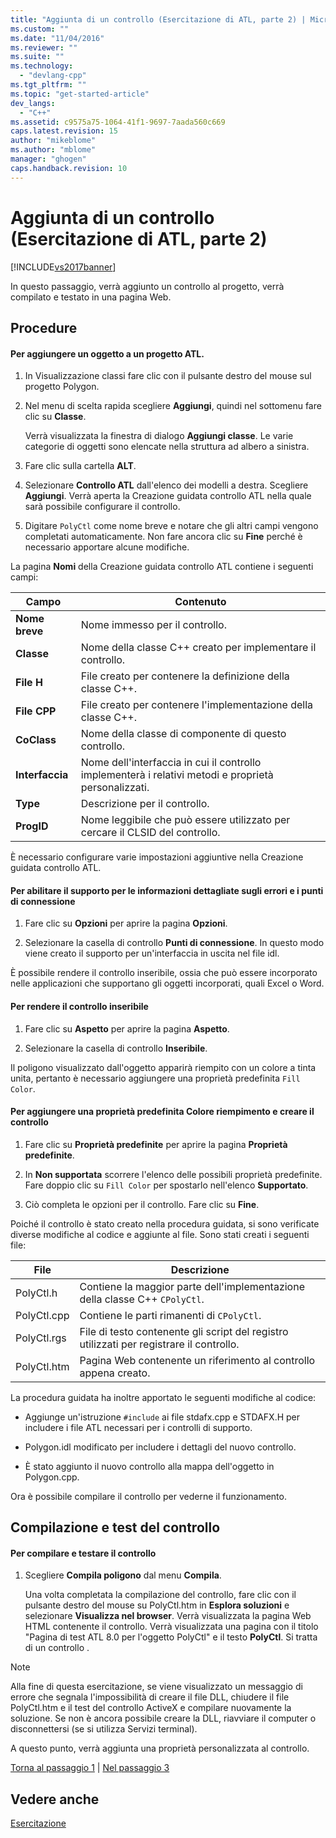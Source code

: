 ```yaml
---
title: "Aggiunta di un controllo (Esercitazione di ATL, parte 2) | Microsoft Docs"
ms.custom: ""
ms.date: "11/04/2016"
ms.reviewer: ""
ms.suite: ""
ms.technology: 
  - "devlang-cpp"
ms.tgt_pltfrm: ""
ms.topic: "get-started-article"
dev_langs: 
  - "C++"
ms.assetid: c9575a75-1064-41f1-9697-7aada560c669
caps.latest.revision: 15
author: "mikeblome"
ms.author: "mblome"
manager: "ghogen"
caps.handback.revision: 10
---
```

# Aggiunta di un controllo (Esercitazione di ATL, parte 2)
[!INCLUDE[vs2017banner](../assembler/inline/includes/vs2017banner.md)]

In questo passaggio, verrà aggiunto un controllo al progetto, verrà compilato e testato in una pagina Web.  
  
## Procedure  
  
#### Per aggiungere un oggetto a un progetto ATL.  
  
1.  In Visualizzazione classi fare clic con il pulsante destro del mouse sul progetto Polygon.  
  
2.  Nel menu di scelta rapida scegliere **Aggiungi**, quindi nel sottomenu fare clic su **Classe**.  
  
     Verrà visualizzata la finestra di dialogo **Aggiungi classe**.  Le varie categorie di oggetti sono elencate nella struttura ad albero a sinistra.  
  
3.  Fare clic sulla cartella **ALT**.  
  
4.  Selezionare **Controllo ATL** dall'elenco dei modelli a destra.  Scegliere **Aggiungi**.  Verrà aperta la Creazione guidata controllo ATL nella quale sarà possibile configurare il controllo.  
  
5.  Digitare `PolyCtl` come nome breve e notare che gli altri campi vengono completati automaticamente.  Non fare ancora clic su **Fine** perché è necessario apportare alcune modifiche.  
  
 La pagina **Nomi** della Creazione guidata controllo ATL contiene i seguenti campi:  
  
|Campo|Contenuto|  
|-----------|---------------|  
|**Nome breve**|Nome immesso per il controllo.|  
|**Classe**|Nome della classe C\+\+ creato per implementare il controllo.|  
|**File H**|File creato per contenere la definizione della classe C\+\+.|  
|**File CPP**|File creato per contenere l'implementazione della classe C\+\+.|  
|**CoClass**|Nome della classe di componente di questo controllo.|  
|**Interfaccia**|Nome dell'interfaccia in cui il controllo implementerà i relativi metodi e proprietà personalizzati.|  
|**Type**|Descrizione per il controllo.|  
|**ProgID**|Nome leggibile che può essere utilizzato per cercare il CLSID del controllo.|  
  
 È necessario configurare varie impostazioni aggiuntive nella Creazione guidata controllo ATL.  
  
#### Per abilitare il supporto per le informazioni dettagliate sugli errori e i punti di connessione  
  
1.  Fare clic su **Opzioni** per aprire la pagina **Opzioni**.  
  
2.  Selezionare la casella di controllo **Punti di connessione**.  In questo modo viene creato il supporto per un'interfaccia in uscita nel file idl.  
  
 È possibile rendere il controllo inseribile, ossia che può essere incorporato nelle applicazioni che supportano gli oggetti incorporati, quali Excel o Word.  
  
#### Per rendere il controllo inseribile  
  
1.  Fare clic su **Aspetto** per aprire la pagina **Aspetto**.  
  
2.  Selezionare la casella di controllo **Inseribile**.  
  
 Il poligono visualizzato dall'oggetto apparirà riempito con un colore a tinta unita, pertanto è necessario aggiungere una proprietà predefinita `Fill Color`.  
  
#### Per aggiungere una proprietà predefinita Colore riempimento e creare il controllo  
  
1.  Fare clic su **Proprietà predefinite** per aprire la pagina **Proprietà predefinite**.  
  
2.  In **Non supportata** scorrere l'elenco delle possibili proprietà predefinite.  Fare doppio clic su `Fill Color` per spostarlo nell'elenco **Supportato**.  
  
3.  Ciò completa le opzioni per il controllo.  Fare clic su **Fine**.  
  
 Poiché il controllo è stato creato nella procedura guidata, si sono verificate diverse modifiche al codice e aggiunte al file.  Sono stati creati i seguenti file:  
  
|File|Descrizione|  
|----------|-----------------|  
|PolyCtl.h|Contiene la maggior parte dell'implementazione della classe C\+\+ `CPolyCtl`.|  
|PolyCtl.cpp|Contiene le parti rimanenti di `CPolyCtl`.|  
|PolyCtl.rgs|File di testo contenente gli script del registro utilizzati per registrare il controllo.|  
|PolyCtl.htm|Pagina Web contenente un riferimento al controllo appena creato.|  
  
 La procedura guidata ha inoltre apportato le seguenti modifiche al codice:  
  
-   Aggiunge un'istruzione `#include` ai file stdafx.cpp e STDAFX.H per includere i file ATL necessari per i controlli di supporto.  
  
-   Polygon.idl modificato per includere i dettagli del nuovo controllo.  
  
-   È stato aggiunto il nuovo controllo alla mappa dell'oggetto in Polygon.cpp.  
  
 Ora è possibile compilare il controllo per vederne il funzionamento.  
  
## Compilazione e test del controllo  
  
#### Per compilare e testare il controllo  
  
1.  Scegliere **Compila poligono** dal menu **Compila**.  
  
     Una volta completata la compilazione del controllo, fare clic con il pulsante destro del mouse su PolyCtl.htm in **Esplora soluzioni** e selezionare **Visualizza nel browser**.  Verrà visualizzata la pagina Web HTML contenente il controllo.  Verrà visualizzata una pagina con il titolo "Pagina di test ATL 8.0 per l'oggetto PolyCtl" e il testo **PolyCtl**.  Si tratta di un controllo .  
  
> [!NOTE]
>  Alla fine di questa esercitazione, se viene visualizzato un messaggio di errore che segnala l'impossibilità di creare il file DLL, chiudere il file PolyCtl.htm e il test del controllo ActiveX e compilare nuovamente la soluzione.  Se non è ancora possibile creare la DLL, riavviare il computer o disconnettersi \(se si utilizza Servizi terminal\).  
  
 A questo punto, verrà aggiunta una proprietà personalizzata al controllo.  
  
 [Torna al passaggio 1](../atl/creating-the-project-atl-tutorial-part-1.md) &#124; [Nel passaggio 3](../atl/adding-a-property-to-the-control-atl-tutorial-part-3.md)  
  
## Vedere anche  
 [Esercitazione](../atl/active-template-library-atl-tutorial.md)